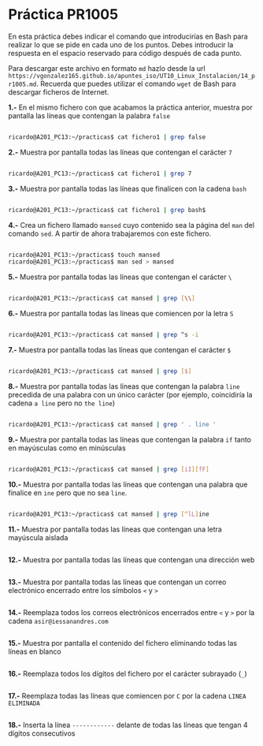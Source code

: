 # Práctica PR1005

En esta práctica debes indicar el comando que introducirías en Bash para realizar lo que se pide en cada uno de los puntos. Debes introducir la respuesta en el espacio reservado para código después de cada punto.

Para descargar este archivo en formato `md` hazlo desde la url `https://vgonzalez165.github.io/apuntes_iso/UT10_Linux_Instalacion/14_pr1005.md`. Recuerda que puedes utilizar el comando `wget` de Bash para descargar ficheros de Internet.

**1.-** En el mismo fichero con que acabamos la práctica anterior, muestra por pantalla las líneas que contengan la palabra `false`

```bash

ricardo@A201_PC13:~/practicas$ cat fichero1 | grep false

```

**2.-** Muestra por pantalla todas las líneas que contengan el carácter `7`

```bash

ricardo@A201_PC13:~/practicas$ cat fichero1 | grep 7

```

**3.-** Muestra por pantalla todas las líneas que finalicen con la cadena `bash`

```bash

ricardo@A201_PC13:~/practicas$ cat fichero1 | grep bash$

```

**4.-** Crea un fichero llamado `mansed` cuyo contenido sea la página del `man` del comando `sed`. A partir de ahora trabajaremos con este fichero.

```bash

ricardo@A201_PC13:~/practicas$ touch mansed
ricardo@A201_PC13:~/practicas$ man sed > mansed

```

**5.-** Muestra por pantalla todas las líneas que contengan el carácter `\`

```bash

ricardo@A201_PC13:~/practicas$ cat mansed | grep [\\]

```

**6.-** Muestra por pantalla todas las líneas que comiencen por la letra `S`

```bash

ricardo@A201_PC13:~/practicas$ cat mansed | grep ^s -i

```

**7.-** Muestra por pantalla todas las líneas que contengan el carácter `$`

```bash

ricardo@A201_PC13:~/practicas$ cat mansed | grep [$]

```

**8.-** Muestra por pantalla todas las líneas que contengan la palabra `line` precedida de una palabra con un único carácter (por ejemplo, coincidiría la cadena `a line` pero no `the line`)

```bash

ricardo@A201_PC13:~/practicas$ cat mansed | grep ' . line '

```

**9.-** Muestra por pantalla todas las líneas que contengan la palabra `if` tanto en mayúsculas como en minúsculas

```bash

ricardo@A201_PC13:~/practicas$ cat mansed | grep [iI][fF]

```

**10.-** Muestra por pantalla todas las líneas que contengan una palabra que finalice en `ine` pero que no sea `line`.

```bash

ricardo@A201_PC13:~/practicas$ cat mansed | grep [^lL]ine

```

**11.-** Muestra por pantalla todas las líneas que contengan una letra mayúscula aislada

```bash

```

**12.-** Muestra por pantalla todas las líneas que contengan una dirección web

```bash

```

**13.-** Muestra por pantalla todas las líneas que contengan un correo electrónico encerrado entre los símbolos `<` y `>`

```bash

```

**14.-** Reemplaza todos los correos electrónicos encerrados entre `<` y `>` por la cadena `asir@iessanandres.com`

```bash

```

**15.-** Muestra por pantalla el contenido del fichero eliminando todas las líneas en blanco 

```bash

```

**16.-** Reemplaza todos los dígitos del fichero por el carácter subrayado (`_`)

```bash

```

**17.-** Reemplaza todas las líneas que comiencen por `C` por la cadena `LINEA ELIMINADA`

```bash

```

**18.-** Inserta la línea `------------` delante de todas las líneas que tengan 4 dígitos consecutivos

```bash

```
